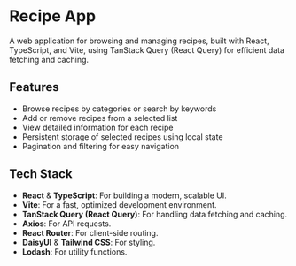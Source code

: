 # Recipe App

A web application for browsing and managing recipes, built with React, TypeScript, and Vite, using TanStack Query (React Query) for efficient data fetching and caching.

## Features

- Browse recipes by categories or search by keywords
- Add or remove recipes from a selected list
- View detailed information for each recipe
- Persistent storage of selected recipes using local state
- Pagination and filtering for easy navigation

## Tech Stack

- **React** & **TypeScript**: For building a modern, scalable UI.
- **Vite**: For a fast, optimized development environment.
- **TanStack Query (React Query)**: For handling data fetching and caching.
- **Axios**: For API requests.
- **React Router**: For client-side routing.
- **DaisyUI** & **Tailwind CSS**: For styling.
- **Lodash**: For utility functions.

